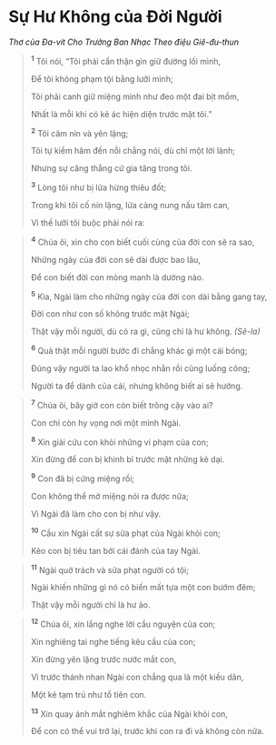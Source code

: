 # Sự Hư Không của Ðời Người
*Thơ của Ða-vít Cho Trưởng Ban Nhạc Theo điệu Giê-đu-thun*

> <sup><b>1</b></sup> Tôi nói, “Tôi phải cẩn thận gìn giữ đường lối mình,
> 
> Ðể tôi không phạm tội bằng lưỡi mình;
> 
> Tôi phải canh giữ miệng mình như đeo một đai bịt mồm,
> 
> Nhất là mỗi khi có kẻ ác hiện diện trước mặt tôi.”
> 
> <sup><b>2</b></sup> Tôi câm nín và yên lặng;
> 
> Tôi tự kiềm hãm đến nỗi chẳng nói, dù chỉ một lời lành;
> 
> Nhưng sự căng thẳng cứ gia tăng trong tôi.
> 
> <sup><b>3</b></sup> Lòng tôi như bị lửa hừng thiêu đốt;
> 
> Trong khi tôi cố nín lặng, lửa càng nung nấu tâm can,
> 
> Vì thế lưỡi tôi buộc phải nói ra:
>


> <sup><b>4</b></sup> Chúa ôi, xin cho con biết cuối cùng của đời con sẽ ra sao,
> 
> Những ngày của đời con sẽ dài được bao lâu,
> 
> Ðể con biết đời con mỏng manh là dường nào.
> 
> <sup><b>5</b></sup> Kìa, Ngài làm cho những ngày của đời con dài bằng gang tay,
> 
> Ðời con như con số không trước mặt Ngài;
> 
> Thật vậy mỗi người, dù có ra gì, cũng chỉ là hư không. *(Sê-la)*
> 
> <sup><b>6</b></sup> Quả thật mỗi người bước đi chẳng khác gì một cái bóng;
> 
> Ðúng vậy người ta lao khổ nhọc nhằn rồi cũng luống công;
> 
> Người ta để dành của cải, nhưng không biết ai sẽ hưởng.
>


> <sup><b>7</b></sup> Chúa ôi, bây giờ con còn biết trông cậy vào ai?
> 
> Con chỉ còn hy vọng nơi một mình Ngài.
> 
> <sup><b>8</b></sup> Xin giải cứu con khỏi những vi phạm của con;
> 
> Xin đừng để con bị khinh bỉ trước mặt những kẻ dại.
> 
> <sup><b>9</b></sup> Con đã bị cứng miệng rồi;
> 
> Con không thể mở miệng nói ra được nữa;
> 
> Vì Ngài đã làm cho con bị như vậy.
> 
> <sup><b>10</b></sup> Cầu xin Ngài cất sự sửa phạt của Ngài khỏi con;
> 
> Kẻo con bị tiêu tan bởi cái đánh của tay Ngài.
>


> <sup><b>11</b></sup> Ngài quở trách và sửa phạt người có tội;
> 
> Ngài khiến những gì nó có biến mất tựa một con bướm đêm;
> 
> Thật vậy mỗi người chỉ là hư ảo.
>


> <sup><b>12</b></sup> Chúa ôi, xin lắng nghe lời cầu nguyện của con;
> 
> Xin nghiêng tai nghe tiếng kêu cầu của con;
> 
> Xin đừng yên lặng trước nước mắt con,
> 
> Vì trước thánh nhan Ngài con chẳng qua là một kiều dân,
> 
> Một kẻ tạm trú như tổ tiên con.
> 
> <sup><b>13</b></sup> Xin quay ánh mắt nghiêm khắc của Ngài khỏi con,
> 
> Ðể con có thể vui trở lại, trước khi con ra đi và không còn nữa.
>
